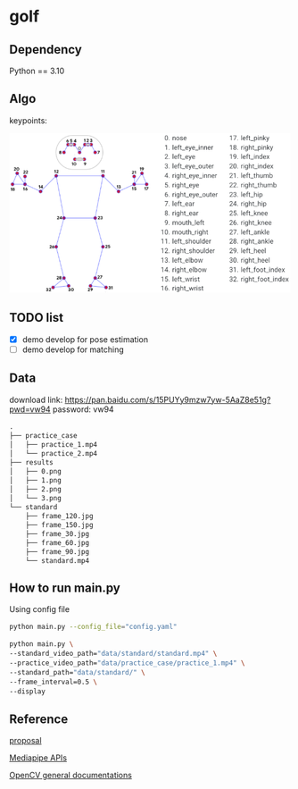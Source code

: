# golf

## Dependency
Python == 3.10

## Algo
keypoints:

![keypoints](images/keypoints.png)

## TODO list
- [x] demo develop for pose estimation
- [ ] demo develop for matching

## Data

download link: https://pan.baidu.com/s/15PUYy9mzw7yw-5AaZ8e51g?pwd=vw94 password: vw94 

```
.
├── practice_case
│   ├── practice_1.mp4
│   └── practice_2.mp4
├── results
│   ├── 0.png
│   ├── 1.png
│   ├── 2.png
│   └── 3.png
└── standard
    ├── frame_120.jpg
    ├── frame_150.jpg
    ├── frame_30.jpg
    ├── frame_60.jpg
    ├── frame_90.jpg
    └── standard.mp4
```

## How to run main.py

Using config file
```bash
python main.py --config_file="config.yaml"
```

```bash
python main.py \
--standard_video_path="data/standard/standard.mp4" \
--practice_video_path="data/practice_case/practice_1.mp4" \
--standard_path="data/standard/" \
--frame_interval=0.5 \
--display
```

## Reference

[proposal](https://y0poyx843w.feishu.cn/docx/OwZ2d0w4YoDGfix41mMc1cRanob)

[Mediapipe APIs](https://github.com/google/mediapipe/blob/master/docs/solutions/pose.md#solution-apis)

[OpenCV general documentations](https://docs.opencv.org/4.x/)
